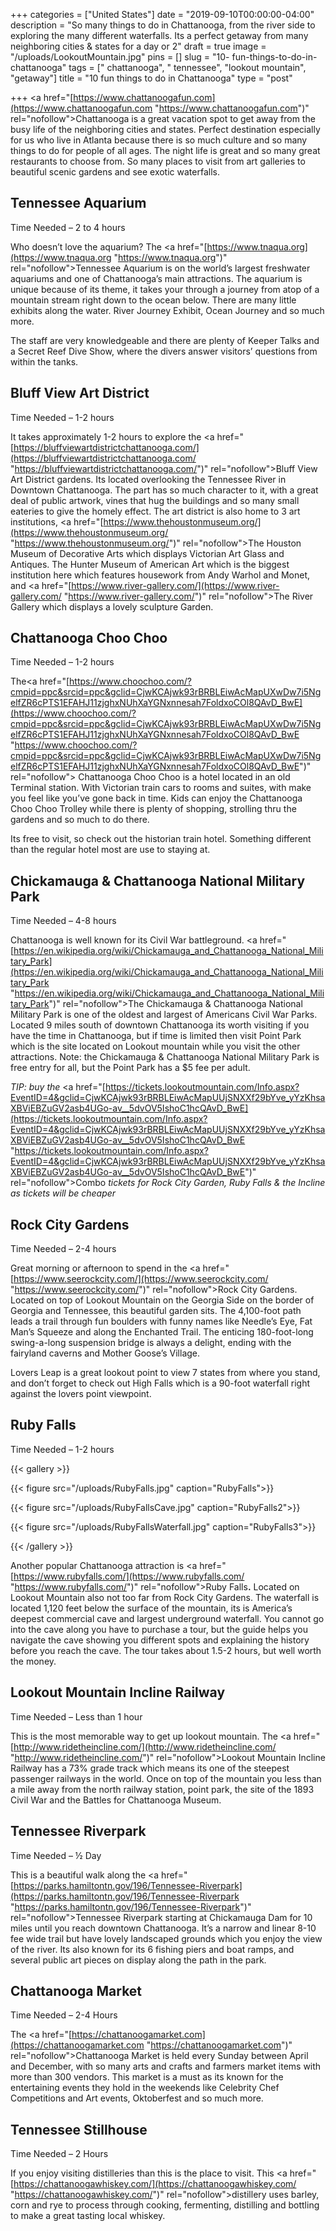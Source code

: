 +++
categories = ["United States"]
date = "2019-09-10T00:00:00-04:00"
description = "So many things to do in Chattanooga, from the river side to exploring the many different waterfalls. Its a perfect getaway from many neighboring cities & states for a day or 2"
draft = true
image = "/uploads/LookoutMountain.jpg"
pins = []
slug = "10- fun-things-to-do-in-chattanooga"
tags = [" chattanooga", " tennessee", "lookout mountain", "getaway"]
title = "10 fun things to do in Chattanooga"
type = "post"

+++
<a href="[https://www.chattanoogafun.com](https://www.chattanoogafun.com "https://www.chattanoogafun.com")" rel="nofollow">Chattanooga</a> is a great vacation spot to get away from the busy life of the neighboring cities and states. Perfect destination especially for us who live in Atlanta because there is so much culture and so many things to do for people of all ages. The night life is great and so many great restaurants to choose from. So many places to visit from art galleries to beautiful scenic gardens and see exotic waterfalls.

## Tennessee Aquarium

Time Needed – 2 to 4 hours

Who doesn’t love the aquarium? The <a href="[https://www.tnaqua.org](https://www.tnaqua.org "https://www.tnaqua.org")" rel="nofollow">Tennessee Aquarium</a> is on the world’s largest freshwater aquariums and one of Chattanooga’s main attractions. The aquarium is unique because of its theme, it takes your through a journey from atop of a mountain stream right down to the ocean below. There are many little exhibits along the water. River Journey Exhibit, Ocean Journey and so much more.

The staff are very knowledgeable and there are plenty of Keeper Talks and a Secret Reef Dive Show, where the divers answer visitors’ questions from within the tanks.

## Bluff View Art District

Time Needed – 1-2 hours

It takes approximately 1-2 hours to explore the <a href="[https://bluffviewartdistrictchattanooga.com/](https://bluffviewartdistrictchattanooga.com/ "https://bluffviewartdistrictchattanooga.com/")" rel="nofollow">Bluff View Art District</a> gardens. Its located overlooking the Tennessee River in Downtown Chattanooga. The part has so much character to it, with a great deal of public artwork, vines that hug the buildings and so many small eateries to give the homely effect. The art district is also home to 3 art institutions, <a href="[https://www.thehoustonmuseum.org/](https://www.thehoustonmuseum.org/ "https://www.thehoustonmuseum.org/")" rel="nofollow">The Houston Museum of Decorative Arts</a> which displays Victorian Art Glass and Antiques. The Hunter Museum of American Art which is the biggest institution here which features housework from Andy Warhol and Monet, and <a href="[https://www.river-gallery.com/](https://www.river-gallery.com/ "https://www.river-gallery.com/")" rel="nofollow">The River Gallery</a> which displays a lovely sculpture Garden.

## Chattanooga Choo Choo

Time Needed – 1-2 hours

The<a href="[https://www.choochoo.com/?cmpid=ppc&srcid=ppc&gclid=CjwKCAjwk93rBRBLEiwAcMapUXwDw7i5NgelfZR6cPTS1EFAHJ11zjghxNUhXaYGNxnnesah7FoldxoCOl8QAvD_BwE](https://www.choochoo.com/?cmpid=ppc&srcid=ppc&gclid=CjwKCAjwk93rBRBLEiwAcMapUXwDw7i5NgelfZR6cPTS1EFAHJ11zjghxNUhXaYGNxnnesah7FoldxoCOl8QAvD_BwE "https://www.choochoo.com/?cmpid=ppc&srcid=ppc&gclid=CjwKCAjwk93rBRBLEiwAcMapUXwDw7i5NgelfZR6cPTS1EFAHJ11zjghxNUhXaYGNxnnesah7FoldxoCOl8QAvD_BwE")" rel="nofollow"> Chattanooga Choo Choo </a>is a hotel located in an old Terminal station. With Victorian train cars to rooms and suites, with make you feel like you’ve gone back in time. Kids can enjoy the Chattanooga Choo Choo Trolley while there is plenty of shopping, strolling thru the gardens and so much to do there.

Its free to visit, so check out the historian train hotel. Something different than the regular hotel most are use to staying at.

## Chickamauga & Chattanooga National Military Park

Time Needed – 4-8 hours

Chattanooga is well known for its Civil War battleground. <a href="[https://en.wikipedia.org/wiki/Chickamauga_and_Chattanooga_National_Military_Park](https://en.wikipedia.org/wiki/Chickamauga_and_Chattanooga_National_Military_Park "https://en.wikipedia.org/wiki/Chickamauga_and_Chattanooga_National_Military_Park")" rel="nofollow">The Chickamauga & Chattanooga National Military Park</a> is one of the oldest and largest of Americans Civil War Parks. Located 9 miles south of downtown Chattanooga its worth visiting if you have the time in Chattanooga, but if time is limited then visit Point Park which is the site located on Lookout mountain while you visit the other attractions. Note: the Chickamauga & Chattanooga National Military Park is free entry for all, but the Point Park has a $5 fee per adult.

_TIP: buy the_ <a href="[https://tickets.lookoutmountain.com/Info.aspx?EventID=4&gclid=CjwKCAjwk93rBRBLEiwAcMapUUjSNXXf29bYve_yYzKhsaXBViEBZuGV2asb4UGo-av__5dvOV5IshoC1hcQAvD_BwE](https://tickets.lookoutmountain.com/Info.aspx?EventID=4&gclid=CjwKCAjwk93rBRBLEiwAcMapUUjSNXXf29bYve_yYzKhsaXBViEBZuGV2asb4UGo-av__5dvOV5IshoC1hcQAvD_BwE "https://tickets.lookoutmountain.com/Info.aspx?EventID=4&gclid=CjwKCAjwk93rBRBLEiwAcMapUUjSNXXf29bYve_yYzKhsaXBViEBZuGV2asb4UGo-av__5dvOV5IshoC1hcQAvD_BwE")" rel="nofollow">Combo</a> _tickets for Rock City Garden, Ruby Falls & the Incline as tickets will be cheaper_

## Rock City Gardens

Time Needed – 2-4 hours

Great morning or afternoon to spend in the <a href="[https://www.seerockcity.com/](https://www.seerockcity.com/ "https://www.seerockcity.com/")" rel="nofollow">Rock City Gardens</a>. Located on top of Lookout Mountain on the Georgia Side on the border of Georgia and Tennessee, this beautiful garden sits. The 4,100-foot path leads a trail through fun boulders with funny names like Needle’s Eye, Fat Man’s Squeeze and along the Enchanted Trail. The enticing 180-foot-long swing-a-long suspension bridge is always a delight, ending with the fairyland caverns and Mother Goose’s Village.

Lovers Leap is a great lookout point to view 7 states from where you stand, and don’t forget to check out High Falls which is a 90-foot waterfall right against the lovers point viewpoint.

## Ruby Falls

Time Needed – 1-2 hours

{{< gallery >}}

{{< figure src="/uploads/RubyFalls.jpg" caption="RubyFalls">}}

{{< figure src="/uploads/RubyFallsCave.jpg" caption="RubyFalls2">}}

{{< figure src="/uploads/RubyFallsWaterfall.jpg" caption="RubyFalls3">}}

{{< /gallery >}}

Another popular Chattanooga attraction is <a href="[https://www.rubyfalls.com/](https://www.rubyfalls.com/ "https://www.rubyfalls.com/")" rel="nofollow">Ruby Falls</a>**.** Located on Lookout Mountain also not too far from Rock City Gardens. The waterfall is located 1,120 feet below the surface of the mountain, its is America’s deepest commercial cave and largest underground waterfall. You cannot go into the cave along you have to purchase a tour, but the guide helps you navigate the cave showing you different spots and explaining the history before you reach the cave. The tour takes about 1.5-2 hours, but well worth the money.

## Lookout Mountain Incline Railway

Time Needed – Less than 1 hour

This is the most memorable way to get up lookout mountain. The <a href="[http://www.ridetheincline.com/](http://www.ridetheincline.com/ "http://www.ridetheincline.com/")" rel="nofollow">Lookout Mountain Incline Railway</a> has a 73% grade track which means its one of the steepest passenger railways in the world. Once on top of the mountain you less than a mile away from the north railway station, point park, the site of the 1893 Civil War and the Battles for Chattanooga Museum.

## Tennessee Riverpark

Time Needed – ½ Day

This is a beautiful walk along the <a href="[https://parks.hamiltontn.gov/196/Tennessee-Riverpark](https://parks.hamiltontn.gov/196/Tennessee-Riverpark "https://parks.hamiltontn.gov/196/Tennessee-Riverpark")" rel="nofollow">Tennessee Riverpark </a>starting at Chickamauga Dam for 10 miles until you reach downtown Chattanooga. It’s a narrow and linear 8-10 fee wide trail but have lovely landscaped grounds which you enjoy the view of the river. Its also known for its 6 fishing piers and boat ramps, and several public art pieces on display along the path in the park.

## Chattanooga Market

Time Needed – 2-4 Hours

The <a href="[https://chattanoogamarket.com](https://chattanoogamarket.com "https://chattanoogamarket.com")" rel="nofollow">Chattanooga Market</a> is held every Sunday between April and December, with so many arts and crafts and farmers market items with more than 300 vendors. This market is a must as its known for the entertaining events they hold in the weekends like Celebrity Chef Competitions and Art events, Oktoberfest and so much more.

## Tennessee Stillhouse

Time Needed – 2 Hours

If you enjoy visiting distilleries than this is the place to visit. This <a href="[https://chattanoogawhiskey.com/](https://chattanoogawhiskey.com/ "https://chattanoogawhiskey.com/")" rel="nofollow">distillery</a> uses barley, corn and rye to process through cooking, fermenting, distilling and bottling to make a great tasting local whiskey.